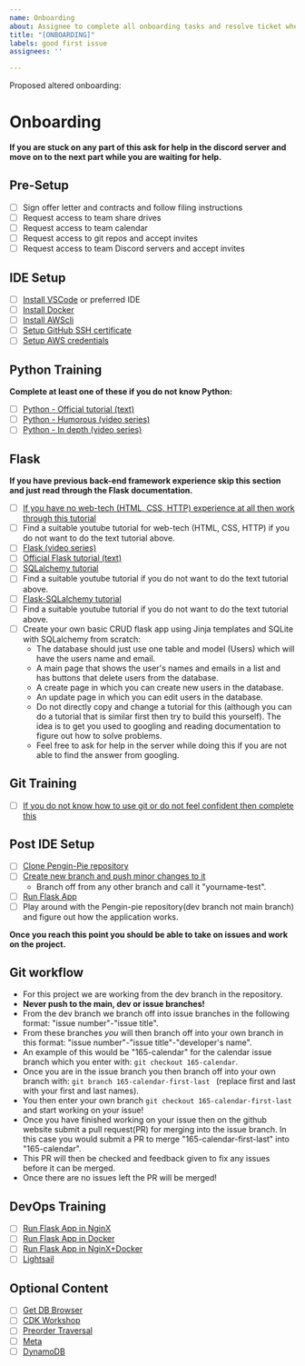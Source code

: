 ```yaml
---
name: Onboarding
about: Assignee to complete all onboarding tasks and resolve ticket when done.
title: "[ONBOARDING]"
labels: good first issue
assignees: ''

---
```


Proposed altered onboarding:

# Onboarding

**If you are stuck on any part of this ask for help in the discord server and move on to the next part while you are waiting for help.**

## Pre-Setup
- [ ] Sign offer letter and contracts and follow filing instructions
- [ ] Request access to team share drives
- [ ] Request access to team calendar
- [ ] Request access to git repos and accept invites
- [ ] Request access to team Discord servers and accept invites

## IDE Setup
- [ ] [Install VSCode](https://code.visualstudio.com/download) or preferred IDE
- [ ] [Install Docker](https://docs.docker.com/get-docker/)
- [ ] [Install AWScli](https://docs.aws.amazon.com/cli/latest/userguide/getting-started-install.html)
- [ ] [Setup GitHub SSH certificate](https://docs.github.com/en/authentication/connecting-to-github-with-ssh/generating-a-new-ssh-key-and-adding-it-to-the-ssh-agent)
- [ ] [Setup AWS credentials](https://docs.aws.amazon.com/cli/latest/userguide/cli-configure-files.html)

## Python Training
**Complete at least one of these if you do not know Python:**
- [ ] [Python - Official tutorial (text)](https://docs.python.org/3/tutorial/index.html)
- [ ] [Python - Humorous (video series)](https://www.youtube.com/watch?v=HBxCHonP6Ro&list=PL6gx4Cwl9DGAcbMi1sH6oAMk4JHw91mC_)
- [ ] [Python - In depth (video series)](https://www.youtube.com/playlist?list=PL-osiE80TeTt2d9bfVyTiXJA-UTHn6WwU)

## Flask 
**If you have previous back-end framework experience skip this section and just read through the Flask documentation.**
- [ ] [If you have no web-tech (HTML, CSS, HTTP) experience at all then work through this tutorial ](https://developer.mozilla.org/en-US/docs/Learn/Getting_started_with_the_web)
- [ ] Find a suitable youtube tutorial for web-tech (HTML, CSS, HTTP) if you do not want to do the text tutorial above.
- [ ] [Flask (video series)](https://www.youtube.com/watch?v=7M1MaAPWnYg&list=PLB5jA40tNf3vX6Ue_ud64DDRVSryHHr1h)
- [ ] [Official Flask tutorial (text)](https://flask.palletsprojects.com/en/2.2.x/tutorial/)
- [ ] [SQLalchemy tutorial](https://docs.sqlalchemy.org/en/14/tutorial/index.html)
- [ ]  Find a suitable youtube tutorial if you do not want to do the text tutorial above.
- [ ] [Flask-SQLalchemy tutorial](https://flask-sqlalchemy.palletsprojects.com/en/3.0.x/quickstart/)
- [ ]  Find a suitable youtube tutorial if you do not want to do the text tutorial above.
- [ ] Create your own basic CRUD flask app using Jinja templates and SQLite with SQLalchemy from scratch:
   - The database should just use one table and model (Users) which will have the users name and email. 
   - A main page that shows the user's names and emails in a list and has buttons that delete users from the database.
   - A create page in which you can create new users in the database.
   - An update page in which you can edit users in the database.
   - Do not directly copy and change a tutorial for this (although you can do a tutorial that is similar first then try to build this yourself). The idea is to get you used to googling and reading documentation to figure out how to solve problems.
   - Feel free to ask for help in the server while doing this if you are not able to find the answer from googling.

## Git Training
- [ ] [If you do not know how to use git or do not feel confident then complete this](https://www.w3schools.com/git/default.asp?remote=github)

## Post IDE Setup
- [ ] [Clone Pengin-Pie repository](https://docs.github.com/en/repositories/creating-and-managing-repositories/cloning-a-repository)
- [ ] [Create new branch and push minor changes to it](https://docs.github.com/en/repositories/configuring-branches-and-merges-in-your-repository/managing-branches-in-your-repository/viewing-branches-in-your-repository)
    - Branch off from any other branch and call it "yourname-test".
- [ ] [Run Flask App](https://docs.google.com/document/d/1O0UOZmFUHU6VutuDkUhn0ULgZ-tqm87aoNwDc6C8M1I/)
- [ ] Play around with the Pengin-pie repository(dev branch not main branch) and figure out how the application works.

**Once you reach this point you should be able to take on issues and work on the project.**

## Git workflow
- For this project we are working from the dev branch in the repository. 
-  **Never push to the main, dev  or issue branches!** 
- From the dev branch we branch off into issue branches in the following format: "issue number"-"issue title".
-  From these branches _you_ will then branch off into your own branch in this format: "issue number"-"issue title"-"developer's name".
-  An example of this would be "165-calendar" for the calendar issue branch which you enter with: `git checkout 165-calendar`.
- Once you are in the issue branch you then branch off into your own branch with:   `git branch 165-calendar-first-last ` (replace first and last with your first and last names).
- You then enter your own branch `git checkout 165-calendar-first-last `  and start working on your issue! 
- Once you have finished working on your issue then on the github website submit a pull request(PR) for merging into the issue branch. In this case you would submit a PR to merge "165-calendar-first-last" into "165-calendar".
- This PR will then be checked and feedback given to fix any issues before it can be merged.
- Once there are no issues left the PR will be merged!

## DevOps Training
- [ ] [Run Flask App in NginX](https://unit.nginx.org/howto/flask/)
- [ ] [Run Flask App in Docker](https://blog.logrocket.com/build-deploy-flask-app-using-docker/)
- [ ] [Run Flask App in NginX+Docker](https://github.com/tiangolo/uwsgi-nginx-flask-docker)
- [ ] [Lightsail](https://github.com/Pengin-Open-Source/pengin-pie/issues/13)

## Optional Content
- [ ] [Get DB Browser](https://sqlitebrowser.org/)
- [ ] [CDK Workshop](https://cdkworkshop.com/30-python.html)
- [ ] [Preorder Traversal](https://www.hackerrank.com/challenges/tree-preorder-traversal/problem)
- [ ] [Meta](https://www.w3schools.com/tags/tag_meta.asp)
- [ ] [DynamoDB](https://github.com/Pengin-Open-Source/pengin-pie/issues/24)
